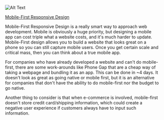 ![Alt Text](http://media.mediatemple.netdna-cdn.com/wp-content/uploads/2012/05/mobile-first.jpg)

[Mobile-First Responsive Design](http://responsivedesign.is/strategy/page-layout/mobile-first)

Mobile-First Responsive Design is a really smart way to approach web development. Mobile is obviously a huge priority, but designing a mobile app can cost triple what a website costs, and it's much harder to update. Mobile-First design allows you to build a website that looks great on a phone so you can still capture mobile users. Once you get certain scale and critical mass, then you can think about a true mobile app.

For companies who have already developed a website and can't do mobile-first, there are some work-arounds like Phone Gap that are a cheap way of taking a webpage and bundling it as an app. This can be done in ~4 days. It doesn't look as great as going native or mobile first, but it is an alternative for companies that don't have the ability to do mobile-first nor the budget to go native.

Another thing to consider is that when e-commerce is involved, mobile-first doesn't store credit card/shipping information, which could create a negative user experience if customers always have to input such information.
